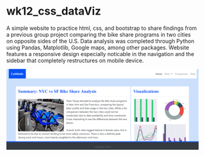 # wk12_css_dataViz

A simple website to practice html, css, and bootstrap to share findings from a previous group project comparing the bike share programs in two cities on opposite sides of the U.S. Data analysis was completed through Python using Pandas, Matplotlib, Google maps, among other packages. Website features a responsive design especially noticable in the navigation and the sidebar that completely restructures on mobile device.

![screenshot](images/screenshot.png?raw=true "Optional Title")

